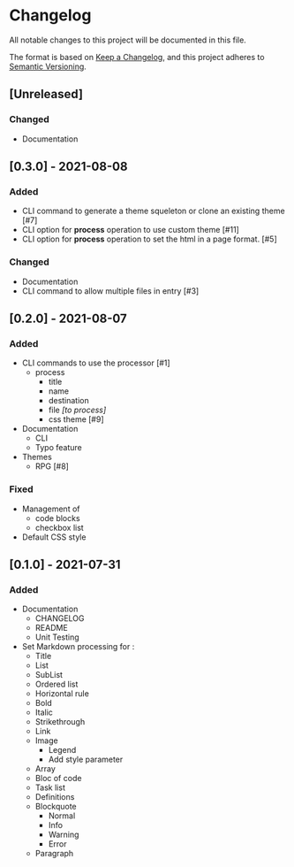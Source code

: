 # Changelog
All notable changes to this project will be documented in this file.

The format is based on [Keep a Changelog](https://keepachangelog.com/en/1.0.0/),
and this project adheres to [Semantic Versioning](https://semver.org/spec/v2.0.0.html).

## [Unreleased]
### Changed
- Documentation

## [0.3.0] - 2021-08-08
### Added
- CLI command to generate a theme squeleton or clone an existing theme [#7]
- CLI option for **process** operation to use custom theme [#11]
- CLI option for **process** operation to set the html in a page format. [#5]

### Changed
- Documentation
- CLI command to allow multiple files in entry [#3]

## [0.2.0] - 2021-08-07
### Added
- CLI commands to use the processor [#1]
    - process
        - title
        - name
        - destination
        - file *[to process]*
        - css theme [#9]
- Documentation
    - CLI
    - Typo feature
- Themes
    - RPG [#8]
        
### Fixed
- Management of
    - code blocks
    - checkbox list
- Default CSS style

## [0.1.0] - 2021-07-31
### Added
- Documentation
    - CHANGELOG
    - README
    - Unit Testing
- Set Markdown processing for :
    - Title
    - List
    - SubList
    - Ordered list
    - Horizontal rule
    - Bold
    - Italic
    - Strikethrough
    - Link
    - Image
        - Legend
        - Add style parameter
    - Array
    - Bloc of code
    - Task list
    - Definitions
    - Blockquote
        - Normal
        - Info
        - Warning
        - Error 
    - Paragraph
